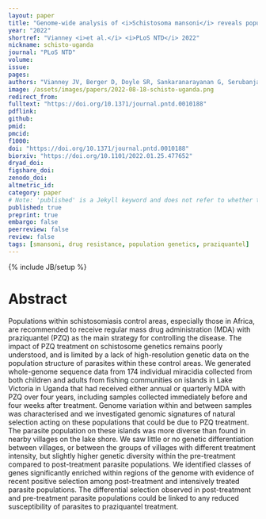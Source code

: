 ```yaml
---
layout: paper
title: "Genome-wide analysis of <i>Schistosoma mansoni</i> reveals population structure and praziquantel drug selection pressure within Ugandan hot-spot communities"
year: "2022"
shortref: "Vianney <i>et al.</i> <i>PLoS NTD</i> 2022"
nickname: schisto-uganda
journal: "PLoS NTD"
volume:
issue:
pages:
authors: "Vianney JV, Berger D, Doyle SR, Sankaranarayanan G, Serubanja J, Nakawungu PK, Besigye F, Sanya R, Holroyd N, Allan F, Webb E, Elliott A, Berriman M, Cotton J"
image: /assets/images/papers/2022-08-18-schisto-uganda.png
redirect_from:
fulltext: "https://doi.org/10.1371/journal.pntd.0010188"
pdflink:
github:
pmid:
pmcid:
f1000:
doi: "https://doi.org/10.1371/journal.pntd.0010188"
biorxiv: "https://doi.org/10.1101/2022.01.25.477652"
dryad_doi:
figshare_doi:
zenodo_doi:
altmetric_id:
category: paper
# Note: 'published' is a Jekyll keyword and does not refer to whether the paper is published, but rather to whether this Markdown should be part of the rendered site.
published: true
preprint: true
embargo: false
peerreview: false
review: false
tags: [smansoni, drug resistance, population genetics, praziquantel]
---
```

{% include JB/setup %}

# Abstract

Populations within schistosomiasis control areas, especially those in Africa, are recommended to receive regular mass drug administration (MDA) with praziquantel (PZQ) as the main strategy for controlling the disease. The impact of PZQ treatment on schistosome genetics remains poorly understood, and is limited by a lack of high-resolution genetic data on the population structure of parasites within these control areas. We generated whole-genome sequence data from 174 individual miracidia collected from both children and adults from fishing communities on islands in Lake Victoria in Uganda that had received either annual or quarterly MDA with PZQ over four years, including samples collected immediately before and four weeks after treatment. Genome variation within and between samples was characterised and we investigated genomic signatures of natural selection acting on these populations that could be due to PZQ treatment. The parasite population on these islands was more diverse than found in nearby villages on the lake shore. We saw little or no genetic differentiation between villages, or between the groups of villages with different treatment intensity, but slightly higher genetic diversity within the pre-treatment compared to post-treatment parasite populations. We identified classes of genes significantly enriched within regions of the genome with evidence of recent positive selection among post-treatment and intensively treated parasite populations. The differential selection observed in post-treatment and pre-treatment parasite populations could be linked to any reduced susceptibility of parasites to praziquantel treatment.
